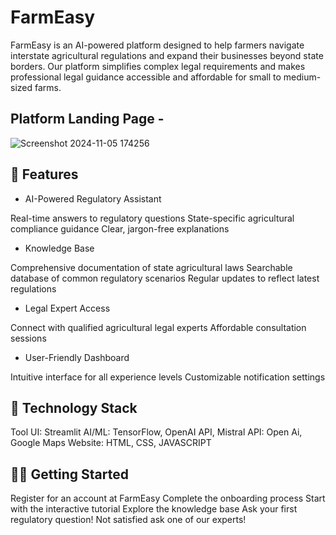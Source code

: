 # FarmEasy

FarmEasy is an AI-powered platform designed to help farmers navigate interstate agricultural regulations and expand their businesses beyond state borders. Our platform simplifies complex legal requirements and makes professional legal guidance accessible and affordable for small to medium-sized farms.

## Platform Landing Page -
![Screenshot 2024-11-05 174256](https://github.com/user-attachments/assets/dd3e4dbb-0fd1-4d28-a7bb-e475b5e3cfbd)


## 🚀 Features

- AI-Powered Regulatory Assistant

Real-time answers to regulatory questions
State-specific agricultural compliance guidance
Clear, jargon-free explanations

- Knowledge Base

Comprehensive documentation of state agricultural laws
Searchable database of common regulatory scenarios
Regular updates to reflect latest regulations

- Legal Expert Access

Connect with qualified agricultural legal experts
Affordable consultation sessions

- User-Friendly Dashboard

Intuitive interface for all experience levels
Customizable notification settings

## 🔧 Technology Stack

Tool UI: Streamlit
AI/ML: TensorFlow, OpenAI API, Mistral
API: Open Ai, Google Maps
Website: HTML, CSS, JAVASCRIPT

## 🏃‍♂️ Getting Started

Register for an account at FarmEasy
Complete the onboarding process
Start with the interactive tutorial
Explore the knowledge base
Ask your first regulatory question!
Not satisfied ask one of our experts!
